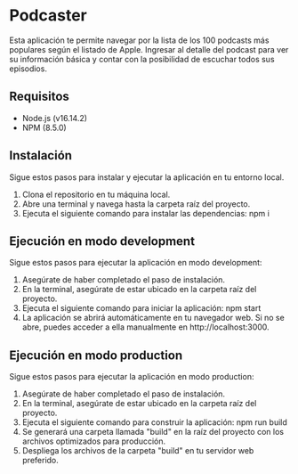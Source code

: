 # Podcaster
Esta aplicación te permite navegar por la lista de los 100 podcasts más populares según el listado de Apple. Ingresar al detalle del podcast para ver su información básica y contar con la posibilidad de escuchar todos sus episodios.

## Requisitos

- Node.js (v16.14.2)
- NPM (8.5.0)

## Instalación

Sigue estos pasos para instalar y ejecutar la aplicación en tu entorno local.

1. Clona el repositorio en tu máquina local.
2. Abre una terminal y navega hasta la carpeta raíz del proyecto.
3. Ejecuta el siguiente comando para instalar las dependencias:
    npm i

## Ejecución en modo development
Sigue estos pasos para ejecutar la aplicación en modo development:

1. Asegúrate de haber completado el paso de instalación.
2. En la terminal, asegúrate de estar ubicado en la carpeta raíz del proyecto.
3. Ejecuta el siguiente comando para iniciar la aplicación:
    npm start
4. La aplicación se abrirá automáticamente en tu navegador web. Si no se abre, puedes acceder a ella manualmente en http://localhost:3000.

## Ejecución en modo production
Sigue estos pasos para ejecutar la aplicación en modo production:

1. Asegúrate de haber completado el paso de instalación.
2. En la terminal, asegúrate de estar ubicado en la carpeta raíz del proyecto.
3. Ejecuta el siguiente comando para construir la aplicación:
    npm run build
4. Se generará una carpeta llamada "build" en la raíz del proyecto con los archivos optimizados para producción.
5. Despliega los archivos de la carpeta "build" en tu servidor web preferido.